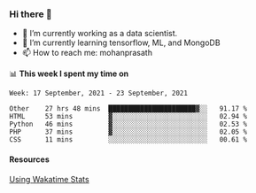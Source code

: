 ### Hi there 👋

- 🔭 I’m currently working as a data scientist.
- 🌱 I’m currently learning tensorflow, ML, and MongoDB
- 📫 How to reach me: mohanprasath

📊 **This week I spent my time on**
<!--START_SECTION:waka-->
```text
Week: 17 September, 2021 - 23 September, 2021

Other    27 hrs 48 mins  ██████████████████████▓░░   91.17 % 
HTML     53 mins         ▓░░░░░░░░░░░░░░░░░░░░░░░░   02.94 % 
Python   46 mins         ▓░░░░░░░░░░░░░░░░░░░░░░░░   02.53 % 
PHP      37 mins         ▓░░░░░░░░░░░░░░░░░░░░░░░░   02.05 % 
CSS      11 mins         ░░░░░░░░░░░░░░░░░░░░░░░░░   00.61 % 
```
<!--END_SECTION:waka-->

#### Resources
[Using Wakatime Stats](https://github.com/marketplace/actions/waka-readme)
